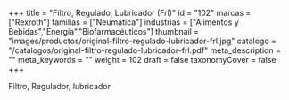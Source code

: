 +++
title = "Filtro, Regulado, Lubricador (Frl)"
id = "102"
marcas = ["Rexroth"]
familias = ["Neumática"]
industrias = ["Alimentos y Bebidas","Energía","Biofarmacéuticos"]
thumbnail = "images/productos/original-filtro-regulado-lubricador-frl.jpg"
catalogo = "/catalogos/original-filtro-regulado-lubricador-frl.pdf"
meta_description = ""
meta_keywords = ""
weight = 102
draft = false
taxonomyCover = false
+++
<p>Filtro, Regulador, lubricador</p>